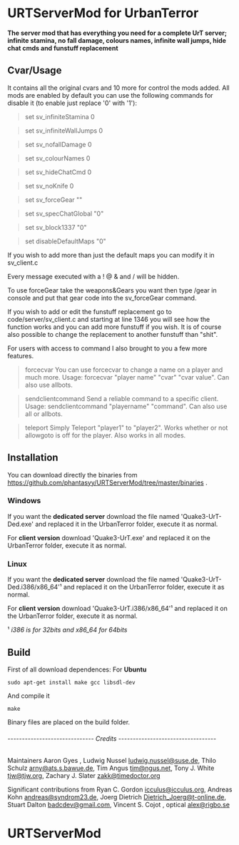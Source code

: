 # URTServerMod for UrbanTerror
**The server mod that has everything you need for a complete UrT server; infinite stamina, no fall damage, colours names, infinite wall jumps, hide chat cmds and funstuff replacement**

## Cvar/Usage
It contains all the original cvars and 10 more for control the mods added. All mods are enabled by default you can use the following commands for disable it (to enable just replace '0' with '1'):

 > set sv_infiniteStamina 0

 > set sv_infiniteWallJumps 0

 > set sv_nofallDamage 0

 > set sv_colourNames 0
 
 > set sv_hideChatCmd 0
 
 > set sv_noKnife 0
 
 > set sv_forceGear ""
 
 > set sv_specChatGlobal "0"
 
 > set sv_block1337 "0"
 
 > set disableDefaultMaps "0"

If you wish to add more than just the default maps you can modify it in sv_client.c

Every message executed with a ! @ & and / will be hidden.

To use forceGear take the weapons&Gears you want then type /gear in console and put that gear code into the sv_forceGear command.

If you wish to add or edit the funstuff replacement go to code/server/sv_client.c and starting at line 1346 you will see how the function works and you can add more funstuff if you wish. It is of course also possible to change the replacement to another funstuff than "shit".

For users with access to command I also brought to you a few more features.

 > forcecvar
You can use forcecvar to change a name on a player and much more.
Usage: forcecvar "player name" "cvar" "cvar value". Can also use allbots.

> sendclientcommand 
Send a reliable command to a specific client. 
Usage: sendclientcommand "playername" "command". Can also use all or allbots.

> teleport
Simply Teleport "player1" to "player2". Works whether or not allowgoto is off for the player. Also works in all modes.


## Installation
You can download directly the binaries from https://github.com/phantasyy/URTServerMod/tree/master/binaries .
### Windows
If you want the **dedicated server** download the file named 'Quake3-UrT-Ded.exe' and replaced it in the UrbanTerror folder, execute it as normal.

For **client version** download 'Quake3-UrT.exe' and replaced it on the UrbanTerror folder, execute it as normal.

### Linux
If you want the **dedicated server** download the file named 'Quake3-UrT-Ded.i386/x86_64'¹ and replaced it on the UrbanTerror folder, execute it as normal.

For **client version** download 'Quake3-UrT.i386/x86_64'¹ and replaced it on the UrbanTerror folder, execute it as normal.

 ¹ *i386 is for 32bits and x86_64 for 64bits*

## Build
First of all download dependences: For **Ubuntu**
```
sudo apt-get install make gcc libsdl-dev
```
And compile it
```
make
```
Binary files are placed on the build folder.



###### ------------------------------ Credits ----------------------------------

Maintainers
  Aaron Gyes <floam at sh dot nu>,
  Ludwig Nussel <ludwig.nussel@suse.de>,
  Thilo Schulz <arny@ats.s.bawue.de>,
  Tim Angus <tim@ngus.net>,
  Tony J. White <tjw@tjw.org>,
  Zachary J. Slater <zakk@timedoctor.org>

Significant contributions from
  Ryan C. Gordon <icculus@icculus.org>,
  Andreas Kohn <andreas@syndrom23.de>,
  Joerg Dietrich <Dietrich_Joerg@t-online.de>,
  Stuart Dalton <badcdev@gmail.com>,
  Vincent S. Cojot <vincent at cojot dot name>,
  optical <alex@rigbo.se>
# URTServerMod
